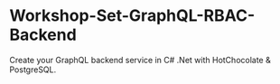 # Workshop-Set-GraphQL-RBAC-Backend
Create your GraphQL backend service in C# .Net with HotChocolate &amp; PostgreSQL.
